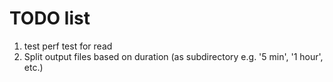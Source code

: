  # TODO list
 
1. test perf test for read
2. Split output files based on duration (as subdirectory e.g. '5 min', '1 hour', etc.)
